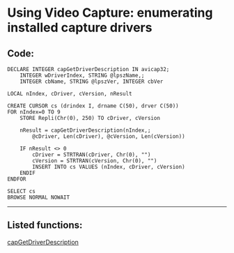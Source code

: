 
# Using Video Capture: enumerating installed capture drivers

## Code:
```foxpro  
DECLARE INTEGER capGetDriverDescription IN avicap32;
	INTEGER wDriverIndex, STRING @lpszName,;
	INTEGER cbName, STRING @lpszVer, INTEGER cbVer

LOCAL nIndex, cDriver, cVersion, nResult

CREATE CURSOR cs (drindex I, drname C(50), drver C(50))
FOR nIndex=0 TO 9
	STORE Repli(Chr(0), 250) TO cDriver, cVersion

	nResult = capGetDriverDescription(nIndex,;
		@cDriver, Len(cDriver), @cVersion, Len(cVersion))

	IF nResult <> 0
		cDriver = STRTRAN(cDriver, Chr(0), "")
		cVersion = STRTRAN(cVersion, Chr(0), "")
		INSERT INTO cs VALUES (nIndex, cDriver, cVersion)
	ENDIF
ENDFOR

SELECT cs
BROWSE NORMAL NOWAIT  
```  
***  


## Listed functions:
[capGetDriverDescription](../libraries/avicap32/capGetDriverDescription.md)  
